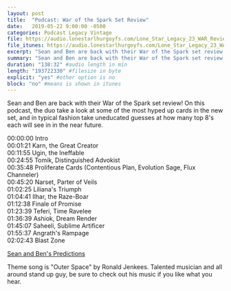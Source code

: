 ```yaml
---
layout: post
title:  "Podcast: War of the Spark Set Review"
date:   2019-05-22 9:00:00 -0500
categories: Podcast Legacy Vintage
file: https://audio.lonestarlhurgoyfs.com/Lone_Star_Legacy_23_WAR_Review.mp3
file_itunes: https://audio.lonestarlhurgoyfs.com/Lone_Star_Legacy_23_WAR_Review.mp3
excerpt: "Sean and Ben are back with their War of the Spark set review! On this podcast, the duo take a look at some of the most hyped up cards in the new set, and in typical fashion take uneducated guesses at how many top 8's each will see in in the near future."
summary: "Sean and Ben are back with their War of the Spark set review! On this podcast, the duo take a look at some of the most hyped up cards in the new set, and in typical fashion take uneducated guesses at how many top 8's each will see in in the near future."
duration: "138:32" #audio length in min
length: "193722330" #filesize in byte
explicit: "yes" #other option is no
block: "no" #means is shown in itunes
---
```


Sean and Ben are back with their War of the Spark set review! On this podcast, the duo take a look at some of the most hyped up cards in the new set, and in typical fashion take uneducated guesses at how many top 8's each will see in in the near future.

00:00:00 Intro   
00:01:21 Karn, the Great Creator   
00:11:55 Ugin, the Ineffable   
00:24:55 Tomik, Distinguished Advokist   
00:35:48 Proliferate Cards (Contentious Plan, Evolution Sage, Flux Channeler)   
00:45:20 Narset, Parter of Veils   
01:02:25 Liliana's Triumph   
01:04:41 Ilhar, the Raze-Boar   
01:12:38 Finale of Promise   
01:23:39 Teferi, Time Ravelee   
01:36:39 Ashiok, Dream Render   
01:45:07 Saheeli, Sublime Artificer   
01:55:37 Angrath's Rampage   
02:02:43 Blast Zone   

[Sean and Ben's Predictions](https://docs.google.com/spreadsheets/d/1UrDI6GMBokg5W1dnMCKW6qHx4br6r_pFmPnsbDz_wyM/)

Theme song is "Outer Space" by Ronald Jenkees. Talented musician and all around stand up guy, be sure to check out his music if you like what you hear.

